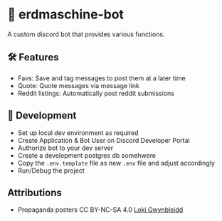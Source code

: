 # 📗 erdmaschine-bot

A custom discord bot that provides various functions.

## 🛠 Features

* Favs: Save and tag messages to post them at a later time
* Quote: Quote messages via message link
* Reddit listings: Automatically post reddit submissions

## 🐞 Development

- Set up local dev environment as required
- Create Application & Bot User on Discord Developer Portal
- Authorize bot to your dev server
- Create a development postgres db somehwere
- Copy the `.env.template` file as new `.env` file and adjust accordingly
- Run/Debug the project

## Attributions

* Propaganda posters CC BY-NC-SA 4.0 [Loki Gwynbleidd](https://pixelfed.fr/Lokigwyn)
